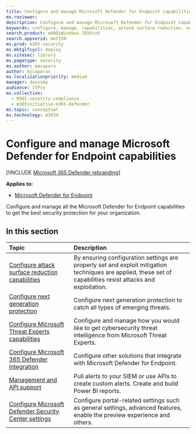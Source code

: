 ```yaml
---
title: Configure and manage Microsoft Defender for Endpoint capabilities
ms.reviewer: 
description: Configure and manage Microsoft Defender for Endpoint capabilities such as attack surface reduction and next generation protection
keywords: configure, manage, capabilities, attack surface reduction, next generation protection, security controls, endpoint detection and response, auto investigation and remediation, security controls, controls
search.product: eADQiWindows 10XVcnh
search.appverid: met150
ms.prod: m365-security
ms.mktglfcycl: deploy
ms.sitesec: library
ms.pagetype: security
ms.author: macapara
author: mjcaparas
ms.localizationpriority: medium
manager: dansimp
audience: ITPro
ms.collection: 
  - M365-security-compliance
  - m365initiative-m365-defender
ms.topic: conceptual
ms.technology: m365d
---
```


# Configure and manage Microsoft Defender for Endpoint capabilities

[!INCLUDE [Microsoft 365 Defender rebranding](../includes/microsoft-defender.md)]

**Applies to:**

- [Microsoft Defender for Endpoint](https://go.microsoft.com/fwlink/p/?linkid=2069559)

Configure and manage all the Microsoft Defender for Endpoint capabilities to get the best security protection for your organization. 


## In this section 
Topic | Description 
:---|:---
[Configure attack surface reduction capabilities](https://docs.microsoft.com/windows/security/threat-protection/microsoft-defender-atp/configure-attack-surface-reduction) |  By ensuring configuration settings are properly set and exploit mitigation techniques are applied, these set of capabilities resist attacks and exploitation. 
[Configure next generation protection](https://docs.microsoft.com/windows/security/threat-protection/windows-defender-antivirus/configure-windows-defender-antivirus-features) | Configure next generation protection to catch all types of emerging threats.
[Configure Microsoft Threat Experts capabilities](https://docs.microsoft.com/windows/security/threat-protection/microsoft-defender-atp/configure-microsoft-threat-experts) | Configure and manage how you would like to get cybersecurity threat intelligence from Microsoft Threat Experts.
[Configure Microsoft 365 Defender integration](https://docs.microsoft.com/windows/security/threat-protection/microsoft-defender-atp/threat-protection-integration)| Configure other solutions that integrate with Microsoft Defender for Endpoint.
[Management and API support](https://docs.microsoft.com/windows/security/threat-protection/microsoft-defender-atp/management-apis)| Pull alerts to your SIEM or use APIs to create custom alerts. Create and build Power BI reports. 
[Configure Microsoft Defender Security Center settings](https://docs.microsoft.com/windows/security/threat-protection/microsoft-defender-atp/preferences-setup) |  Configure portal-related settings such as general settings, advanced features, enable the preview experience and others.



